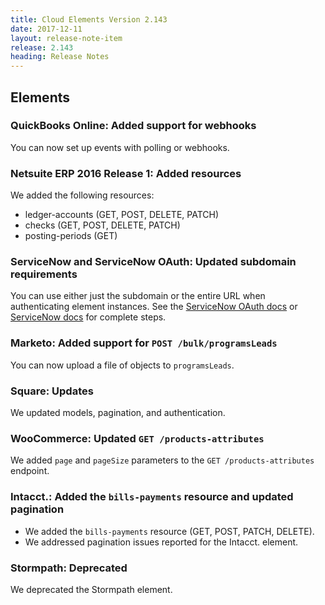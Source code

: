 ```yaml
---
title: Cloud Elements Version 2.143
date: 2017-12-11
layout: release-note-item
release: 2.143
heading: Release Notes
---
```


## Elements

### QuickBooks Online: Added support for webhooks

You can now set up events with polling or webhooks.

### Netsuite ERP 2016 Release 1: Added resources

We added the following resources:

* ledger-accounts (GET, POST, DELETE, PATCH)
* checks (GET, POST, DELETE, PATCH)
* posting-periods (GET)

### ServiceNow and ServiceNow OAuth: Updated subdomain requirements

You can use either just the subdomain or the entire URL when authenticating element instances. See the [ServiceNow OAuth docs](/docs/elements/servicenow-oauth/authenticate.html) or [ServiceNow docs](/docs/elements/servicenow/authenticate.html) for complete steps.

### Marketo: Added support for `POST /bulk/programsLeads`

You can now upload a file of objects to `programsLeads`.

### Square: Updates

We updated models, pagination, and authentication.

### WooCommerce: Updated `GET /products-attributes`

We added `page` and `pageSize` parameters to the `GET /products-attributes` endpoint.

### Intacct.: Added the `bills-payments` resource and updated pagination

* We added the `bills-payments` resource (GET, POST, PATCH, DELETE).
* We addressed pagination issues reported for the Intacct. element.

### Stormpath: Deprecated

We deprecated the Stormpath element.
